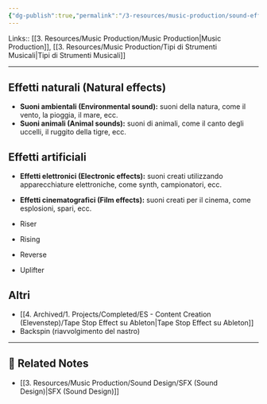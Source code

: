 ```yaml
---
{"dg-publish":true,"permalink":"/3-resources/music-production/sound-effects/","tags":["type/note"]}
---
```


Links:: [[3. Resources/Music Production/Music Production\|Music Production]], [[3. Resources/Music Production/Tipi di Strumenti Musicali\|Tipi di Strumenti Musicali]]

---

## Effetti naturali (Natural effects)

- **Suoni ambientali (Environmental sound):** suoni della natura, come il vento, la pioggia, il mare, ecc.
- **Suoni animali (Animal sounds):** suoni di animali, come il canto degli uccelli, il ruggito della tigre, ecc.

## Effetti artificiali

- **Effetti elettronici (Electronic effects):** suoni creati utilizzando apparecchiature elettroniche, come synth, campionatori, ecc.
- **Effetti cinematografici (Film effects):** suoni creati per il cinema, come esplosioni, spari, ecc.


- Riser
- Rising
- Reverse
- Uplifter

## Altri

- [[4. Archived/1. Projects/Completed/ES - Content Creation (Elevenstep)/Tape Stop Effect su Ableton\|Tape Stop Effect su Ableton]]
- Backspin (riavvolgimento del nastro)



---

## 🔗 Related Notes

- [[3. Resources/Music Production/Sound Design/SFX (Sound Design)\|SFX (Sound Design)]]





